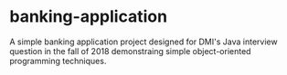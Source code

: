 # banking-application
A simple banking application project designed for DMI's Java interview question in the fall of 2018 demonstraing simple object-oriented programming techniques.
